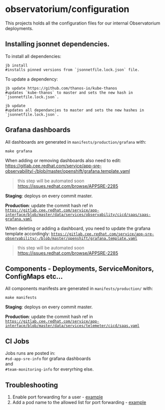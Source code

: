# observatorium/configuration
This projects holds all the configuration files for our internal Observatorium deployments.

## Installing jsonnet dependencies.
To install all dependencies:
```
jb install
#installs pinned versions from `jsonnetfile.lock.json` file.
```

To update a dependency:
```
jb update https://github.com/thanos-io/kube-thanos
#updates `kube-thanos` to master and sets the new hash in `jsonnetfile.lock.json`.

jb update
#updates all dependancies to master and sets the new hashes in `jsonnetfile.lock.json`.
```

## Grafana dashboards
All dashboards are generated in `manifests/production/grafana` with:
```
make grafana
```

When adding or removing dashboards also need to edit:
https://gitlab.cee.redhat.com/service/app-sre-observability/-/blob/master/openshift/grafana.template.yaml
> this step will be automated soon https://issues.redhat.com/browse/APPSRE-2285

**Staging**: deploys on every commit master.

**Production**: update the commit hash ref in [`https://gitlab.cee.redhat.com/service/app-interface/blob/master/data/services/observability/cicd/saas/saas-grafana.yaml`](https://gitlab.cee.redhat.com/service/app-interface/blob/master/data/services/observability/cicd/saas/saas-grafana.yaml)

When deleting or adding a dashboard, you need to update the grafana template accordingly: [`https://gitlab.cee.redhat.com/service/app-sre-observability/-/blob/master/openshift/grafana.template.yaml`](https://gitlab.cee.redhat.com/service/app-sre-observability/-/blob/master/openshift/grafana.template.yaml)
> this step will be automated soon https://issues.redhat.com/browse/APPSRE-2285


## Components - Deployments, ServiceMonitors, ConfigMaps etc...
All components manifests are generated in `manifests/production/` with:
```
make manifests
```
**Staging**: deploys on every commit master.

**Production**: update the commit hash ref in [`https://gitlab.cee.redhat.com/service/app-interface/blob/master/data/services/telemeter/cicd/saas.yaml`](https://gitlab.cee.redhat.com/service/app-interface/blob/master/data/services/telemeter/cicd/saas.yaml)


## CI Jobs
Jobs runs are posted in:<br/>
`#sd-app-sre-info` for grafana dashboards <br/>
and <br/>
`#team-monitoring-info` for everyrhing else.

## Troubleshooting
1. Enable port forwarding for a user - [example](
https://gitlab.cee.redhat.com/service/app-interface/-/blob/ee91aac666ee39a273332c59ad4bdf7e0f50eeba/data/teams/telemeter/users/fbranczy.yml#L14)
2. Add a pod name to the allowed list for port forwarding - [example](
https://gitlab.cee.redhat.com/service/app-interface/-/blob/ee91aac666ee39a273332c59ad4bdf7e0f50eeba/resources/app-sre/telemeter-production/observatorium-allow-port-forward.role.yaml#L10)


